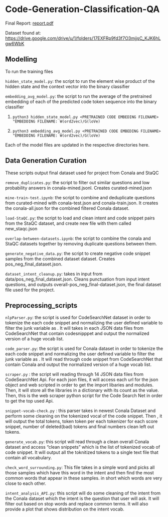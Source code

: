 # Code-Generation-Classification-QA

Final Report: [report.pdf](https://github.com/dtomassi/Code-Generation-Classification-QA/blob/main/report.pdf)

Dataset found at: https://drive.google.com/drive/u/1/folders/17EXFRp9fd3f7O3mjjsC_KJK6hLgw6WbK


## Modelling

To run the training files 

`hidden_state_model.py`: the script to run the element wise product of the hidden state and the context vector into the binary classifier

`embedding_avg_model.py`: the script to run the average of the pretrained embedding of each of the predicted code token sequence into the binary classifier

1. ```python3 hidden_state_model.py <PRETRAINED CODE EMBEDING FILENAME> "EMBEDDING FILENAME: W(ord2vec)/G(loVe)```


2. ```python3 embedding_avg_model.py <PRETRAINED CODE EMBEDING FILENAME> "EMBEDDING FILENAME: W(ord2vec)/G(loVe)```

Each of the model files are updated in the respective directories here.


## Data Generation Curation

These scripts output final dataset used for project from Conala and StaQC 

`remove_duplicates.py`: the script to filter out similar questions and low probability answers in conala-mined.jsonl. Creates curated-mined.json

`mine-train-test.ipynb`: the script to combine and deduplicate questions from curated-mined with conala-test.json and conala-train.json. It creates the conala-all.json for the combined filtered Conala dataset.

`load-StaQC.py`: the script to load and clean intent and code snippet pairs from the StaQC dataset, and create new file with them called new_staqc.json 

`overlap-between-datasets.ipynb`: the script to combine the conala and StaQC datasets together by removing duplicate questions between them.

`generate_negative_data.py`: the script to create negative code snippet samples from the combined dataset dataset. Creates pos_neg_final_dataset.json.

`dataset_intent_cleanup.py`: takes in input from data/pos_neg_final_dataset.json. Cleans punctuation from input intent questions, and outputs overall-pos_neg_final-dataset.json, the final dataset file used for the project.

## Preprocessing_scripts

`nlpParser.py`: the script is used for CodeSearchNet dataset in order to tokenize the each code snippet and normalizing the user defined variable to filter the junk variable as <varname>. It will takes in each JSON data files from CodeSearchNet that contain codesnipppet and output the normalized version of a huge vocab list.

`code_parser.py`:  the script is used for Conala dataset in order to tokenize the each code snippet and normalizing the user defined variable to filter the junk variable as <varname>. It will read through code snippet from CodeSearchNet that contain Conala and output the normalized version of a huge vocab list.

`scraper.py` : the script will reading through 14 JSON data files from CodeSearchNet Api. For each json files, it will access each url for the json object and web scripted in order to get the import libaries and modules. Then, it will store all the libraries in a dictionary with its count as the value. Then, this is the web scraper python script for the Code Search Net in order to get the top used Api.

`snippet-vocab-check.py` : this parser takes in newest Conala Dataset and perform some cleaning on the tokenized vocal of the code snippet. Then , it will output the total tokens, token token per each tokenizer for each score snippet, number of deleted(bad) tokens and final numbers clean left out tokens.

`generate_vocab.py`: this script will read through a clean overall Conala dataset and access “clean snippets” which is the list of tokenized vocab of code snippet. It will output all the toknitized tokens to a single text file that contain all vocabulary.

`check_word_surrounding.py`: This file takes in a simple word and picks all those samples which have this word in the intent and then find the most common words that appear in these samples. in short which words are very close to each other.

`intent_analysis_API.py`: this script will do some cleaning of the intent from the Conala dataset which the intent is the question that user will ask. It will filter out based on stop words and replace common terms. It will also  provide a plot that shows distribution on the intent vocab.
